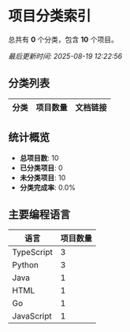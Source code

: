 # 项目分类索引

总共有 **0** 个分类，包含 **10** 个项目。

*最后更新时间: 2025-08-19 12:22:56*

## 分类列表

| 分类 | 项目数量 | 文档链接 |
|------|----------|----------|

## 统计概览

- **总项目数**: 10
- **已分类项目**: 0
- **未分类项目**: 10
- **分类完成率**: 0.0%

## 主要编程语言

| 语言 | 项目数量 |
|------|----------|
| TypeScript | 3 |
| Python | 3 |
| Java | 1 |
| HTML | 1 |
| Go | 1 |
| JavaScript | 1 |

